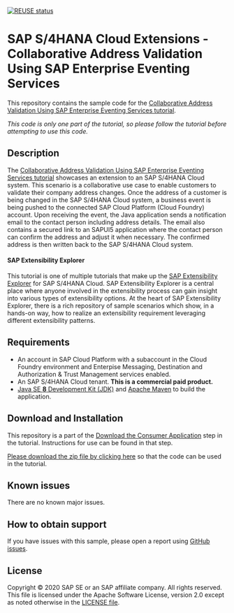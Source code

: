 [![REUSE status](https://api.reuse.software/badge/github.com/SAP-samples/s4hana-ext-address-valid-app)](https://api.reuse.software/info/github.com/SAP-samples/s4hana-ext-address-valid-app)

# SAP S/4HANA Cloud Extensions - Collaborative Address Validation Using SAP Enterprise Eventing Services
This repository contains the sample code for the [Collaborative Address Validation Using SAP Enterprise Eventing Services tutorial](http://tiny.cc/s4-address-valid-app).

*This code is only one part of the tutorial, so please follow the tutorial before attempting to use this code.*

## Description

The [Collaborative Address Validation Using SAP Enterprise Eventing Services tutorial](http://tiny.cc/s4-address-valid-app) showcases an extension to an SAP S/4HANA Cloud system. This scenario is a collaborative use case to enable customers to validate their company address changes. Once the address of a customer is being changed in the SAP S/4HANA Cloud system, a business event is being pushed to the connected SAP Cloud Platform (Cloud Foundry) account. Upon receiving the event, the Java application sends a notification email to the contact person including address details. The email also contains a secured link to an SAPUI5 application where the contact person can confirm the address and adjust it when necessary. The confirmed address is then written back to the SAP S/4HANA Cloud system.

#### SAP Extensibility Explorer

This tutorial is one of multiple tutorials that make up the [SAP Extensibility Explorer](https://sap.com/extends4) for SAP S/4HANA Cloud.
SAP Extensibility Explorer is a central place where anyone involved in the extensibility process can gain insight into various types of extensibility options. At the heart of SAP Extensibility Explorer, there is a rich repository of sample scenarios which show, in a hands-on way, how to realize an extensibility requirement leveraging different extensibility patterns.


Requirements
-------------
- An account in SAP Cloud Platform with a subaccount in the Cloud Foundry environment and Enterpise Messaging, Destination and Authorization & Trust Management services enabled.
- An SAP S/4HANA Cloud tenant. **This is a commercial paid product.**
- [Java SE **8** Development Kit (JDK)](https://www.oracle.com/technetwork/java/javase/downloads/index.html) and [Apache Maven](http://maven.apache.org/download.cgi) to build the application.

Download and Installation
-------------
This repository is a part of the [Download the Consumer Application](https://help.sap.com/viewer/7dde0e0e3a294f01a6f7870731c5e4ad/SHIP/en-US/627ffa846cc54f729279335f3686cd0e.html) step in the tutorial. Instructions for use can be found in that step.

[Please download the zip file by clicking here](https://github.com/SAP/s4hana-ext-address-valid-app/archive/master.zip) so that the code can be used in the tutorial.


Known issues
---------------------
There are no known major issues.

How to obtain support
---------------------
If you have issues with this sample, please open a report using [GitHub issues](https://github.com/SAP/s4hana-ext-address-valid-app/issues).

License
-------
Copyright © 2020 SAP SE or an SAP affiliate company. All rights reserved.
This file is licensed under the Apache Software License, version 2.0 except as noted otherwise in the [LICENSE file](LICENSES/Apache-2.0.txt).
